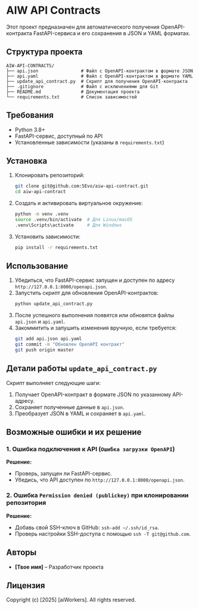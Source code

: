 # AIW API Contracts

Этот проект предназначен для автоматического получения OpenAPI-контракта FastAPI-сервиса и его сохранения в JSON и YAML форматах.

## Структура проекта

```
AIW-API-CONTRACTS/
├── api.json                # Файл с OpenAPI-контрактом в формате JSON
├── api.yaml                # Файл с OpenAPI-контрактом в формате YAML
├── update_api_contract.py  # Скрипт для получения OpenAPI-контракта
├── .gitignore              # Файл с исключениями для Git
├── README.md               # Документация проекта
└── requirements.txt        # Список зависимостей
```

## Требования

- Python 3.8+
- FastAPI-сервис, доступный по API
- Установленные зависимости (указаны в `requirements.txt`)

## Установка

1. Клонировать репозиторий:
   ```bash
   git clone git@github.com:5Evo/aiw-api-contract.git
   cd aiw-api-contract
   ```

2. Создать и активировать виртуальное окружение:
   ```bash
   python -m venv .venv
   source .venv/bin/activate  # Для Linux/macOS
   .venv\Scripts\activate     # Для Windows
   ```

3. Установить зависимости:
   ```bash
   pip install -r requirements.txt
   ```

## Использование

1. Убедиться, что FastAPI-сервис запущен и доступен по адресу `http://127.0.0.1:8000/openapi.json`.
2. Запустить скрипт для обновления OpenAPI-контрактов:
   ```bash
   python update_api_contract.py
   ```
3. После успешного выполнения появятся или обновятся файлы `api.json` и `api.yaml`.
4. Закоммитить и запушить изменения вручную, если требуется:
   ```bash
   git add api.json api.yaml
   git commit -m "Обновлен OpenAPI контракт"
   git push origin master
   ```

## Детали работы `update_api_contract.py`

Скрипт выполняет следующие шаги:

1. Получает OpenAPI-контракт в формате JSON по указанному API-адресу.
2. Сохраняет полученные данные в `api.json`.
3. Преобразует JSON в YAML и сохраняет в `api.yaml`.

## Возможные ошибки и их решение

### 1. Ошибка подключения к API (`Ошибка загрузки OpenAPI`)
**Решение:**
- Проверь, запущен ли FastAPI-сервис.
- Убедись, что API доступен по `http://127.0.0.1:8000/openapi.json`.

### 2. Ошибка `Permission denied (publickey)` при клонировании репозитория
**Решение:**
- Добавь свой SSH-ключ в GitHub: `ssh-add ~/.ssh/id_rsa`.
- Проверь настройки SSH-доступа с помощью `ssh -T git@github.com`.

## Авторы

- **[Твое имя]** – Разработчик проекта

## Лицензия

Copyright (c) [2025] [aiWorkers]. All rights reserved.
